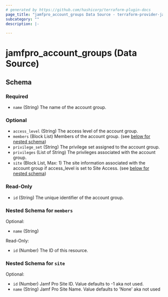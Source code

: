 ```yaml
---
# generated by https://github.com/hashicorp/terraform-plugin-docs
page_title: "jamfpro_account_groups Data Source - terraform-provider-jamfpro"
subcategory: ""
description: |-
  
---
```


# jamfpro_account_groups (Data Source)





<!-- schema generated by tfplugindocs -->
## Schema

### Required

- `name` (String) The name of the account group.

### Optional

- `access_level` (String) The access level of the account group.
- `members` (Block List) Members of the account group. (see [below for nested schema](#nestedblock--members))
- `privilege_set` (String) The privilege set assigned to the account group.
- `privileges` (List of String) The privileges associated with the account group.
- `site` (Block List, Max: 1) The site information associated with the account group if access_level is set to Site Access. (see [below for nested schema](#nestedblock--site))

### Read-Only

- `id` (String) The unique identifier of the account group.

<a id="nestedblock--members"></a>
### Nested Schema for `members`

Optional:

- `name` (String)

Read-Only:

- `id` (Number) The ID of this resource.


<a id="nestedblock--site"></a>
### Nested Schema for `site`

Optional:

- `id` (Number) Jamf Pro Site ID. Value defaults to -1 aka not used.
- `name` (String) Jamf Pro Site Name. Value defaults to 'None' aka not used
